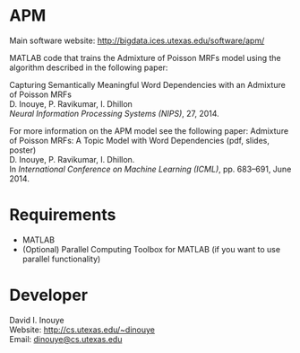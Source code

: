 APM
===

Main software website: http://bigdata.ices.utexas.edu/software/apm/

MATLAB code that trains the Admixture of Poisson MRFs model using the algorithm described in the following paper:

Capturing Semantically Meaningful Word Dependencies with an Admixture of Poisson MRFs  
D. Inouye, P. Ravikumar, I. Dhillon  
*Neural Information Processing Systems (NIPS)*, 27, 2014.

For more information on the APM model see the following paper:
Admixture of Poisson MRFs: A Topic Model with Word Dependencies (pdf, slides, poster)  
D. Inouye, P. Ravikumar, I. Dhillon.  
In *International Conference on Machine Learning (ICML)*, pp. 683–691, June 2014.


Requirements
============

* MATLAB
* (Optional) Parallel Computing Toolbox for MATLAB (if you want to use parallel functionality)

Developer
=========

David I. Inouye  
Website: http://cs.utexas.edu/~dinouye  
Email: dinouye@cs.utexas.edu
